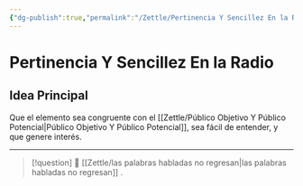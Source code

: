```yaml
---
{"dg-publish":true,"permalink":"/Zettle/Pertinencia Y Sencillez En la Radio/","title":"Pertinencia Y Sencillez En la Radio","updated":"2023-11-20T19:33:13.270-05:00"}
---
```



# Pertinencia Y Sencillez En la Radio

## Idea Principal
Que el elemento sea congruente con el [[Zettle/Público Objetivo Y Público Potencial\|Público Objetivo Y Público Potencial]], sea fácil de entender, y que genere interés.

- - - 
> [!question] 🔗
> [[Zettle/las palabras habladas no regresan\|las palabras habladas no regresan]]
> .
